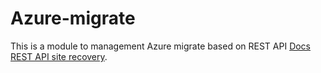 # Azure-migrate 

This is a module to management Azure migrate based on REST API
[Docs REST API site recovery](https://docs.microsoft.com/en-us/rest/api).

